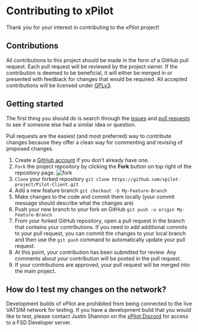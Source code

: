 
# Contributing to xPilot
Thank you for your interest in contributing to the xPilot project!

## Contributions
All contributions to this project should be made in the form of a GitHub pull request. Each pull request will be reviewed by the project owner. If the contribution is deemed to be beneficial, it will either be merged in or presented with feedback for changes that would be required. All accepted contributions will be licensed under [GPLv3](LICENSE.md).

## Getting started
The first thing you should do is search through the [issues](https://github.com/xpilot-project/Pilot-Client/issues) and [pull requests](https://github.com/xpilot-project/Pilot-Client/pulls) to see if someone else had a similar idea or question.

Pull requests are the easiest (and most preferred) way to contribute changes because they offer a clean way for commenting and revising of proposed changes.

1. Create a  [GitHub account](https://github.com/join) if you don't already have one.
2. `Fork` the project repository by clicking the **Fork** button on top right of the repository page. ![fork](https://help.github.com/assets/images/help/repository/fork_button.jpg) 
3. `Clone` your forked repository `git clone https://github.com/xpilot-project/Pilot-Client.git`
4. Add a new feature branch `git checkout -b My-Feature-Branch`
5. Make changes to the code and commit them locally (your commit message should describe what the changes are)
6. Push your new branch to your fork on GitHub `git push -u origin My-Feature-Branch`
7. From your forked GitHub repository, open a pull request in the branch that contains your contributions. If you need to add additional commits to your pull request, you can commit the changes to your local branch and then use the `git push` command to automatically update your pull request.
8. At this point, your contribution has been submitted for review. Any comments about your contribution will be posted in the pull request.
9. If your contributions are approved, your pull request will be merged into the main project.

## How do I test my changes on the network?
Development builds of xPilot are prohibited from being connected to the live VATSIM network for testing. If you have a development build that you would like to test, please contact Justin Shannon on the [xPilot Discord](https://vats.im/xpilot-discord) for access to a FSD Developer server.
